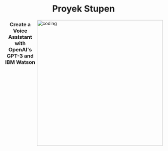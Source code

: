 <h1 align="center">Proyek Stupen</h1>
<img align="right" alt="coding" width="400" src="![image](https://github.com/zahrazenmarbun/Create-a-Voice-Assistant/assets/155308859/12f30c9a-d0f3-4d7e-b574-68e8ed1b2e4f)
">  


<h3 align="center">Create a Voice Assistant with OpenAI's GPT-3 and IBM Watson</h3>


<p align="left">
</p>
